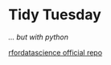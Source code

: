 # Tidy Tuesday
*... but with python*

[rfordatascience official repo](https://github.com/rfordatascience/tidytuesday)
